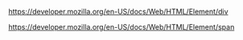 

https://developer.mozilla.org/en-US/docs/Web/HTML/Element/div

https://developer.mozilla.org/en-US/docs/Web/HTML/Element/span